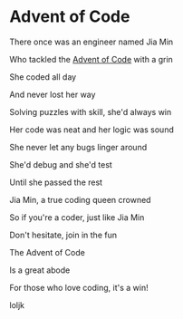 # Advent of Code

There once was an engineer named Jia Min

Who tackled the [Advent of Code](https://adventofcode.com) with a grin

She coded all day

And never lost her way

Solving puzzles with skill, she'd always win

Her code was neat and her logic was sound

She never let any bugs linger around

She'd debug and she'd test

Until she passed the rest

Jia Min, a true coding queen crowned

So if you're a coder, just like Jia Min

Don't hesitate, join in the fun

The Advent of Code

Is a great abode

For those who love coding, it's a win!

loljk
